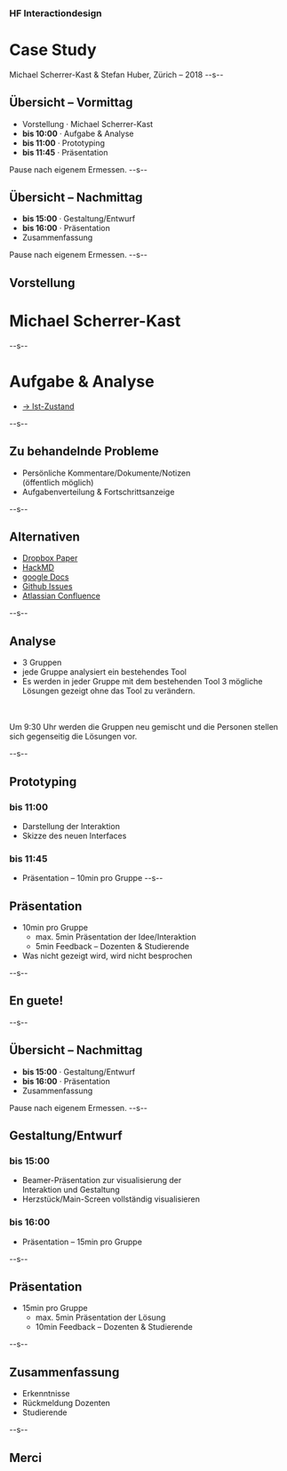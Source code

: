 ### HF Interactiondesign
# Case Study



Michael Scherrer-Kast & Stefan Huber, Zürich – 2018 <!-- .element: class="footer" -->
--s--
## Übersicht – Vormittag

* Vorstellung · Michael Scherrer-Kast
* **bis 10:00** · Aufgabe & Analyse
* **bis 11:00** · Prototyping
* **bis 11:45** · Präsentation

Pause nach eigenem Ermessen.
--s--
## Übersicht – Nachmittag

* **bis 15:00** · Gestaltung/Entwurf
* **bis 16:00** · Präsentation
* Zusammenfassung

Pause nach eigenem Ermessen.
--s--
## Vorstellung
# Michael Scherrer-Kast


--s--
# Aufgabe & Analyse

* [→ Ist-Zustand](https://etherpad.gnome.org/p/interactiondesign)

--s--
## Zu behandelnde Probleme

* Persönliche Kommentare/Dokumente/Notizen <br>(öffentlich möglich)
* Aufgabenverteilung & Fortschrittsanzeige

--s--
## Alternativen

* [Dropbox Paper](https://www.dropbox.com/paper)
* [HackMD](https://hackmd-ce.herokuapp.com/)
* [google Docs](https://docs.google.com/document/)
* [Github Issues](https://github.com/ianstormtaylor/slate/issues)
* [Atlassian Confluence](https://www.atlassian.com/software/confluence)

--s--
## Analyse

* 3 Gruppen
* jede Gruppe analysiert ein bestehendes Tool
* Es werden in jeder Gruppe mit dem bestehenden Tool 3 mögliche Lösungen gezeigt ohne das Tool zu verändern.

<br>
<br>
Um 9:30 Uhr werden die Gruppen neu gemischt und die Personen stellen sich gegenseitig die Lösungen vor.

--s--
## Prototyping

### bis 11:00
* Darstellung der Interaktion
* Skizze des neuen Interfaces

### bis 11:45
* Präsentation – 10min pro Gruppe
--s--
## Präsentation

* 10min pro Gruppe
  * max. 5min Präsentation der Idee/Interaktion
  * 5min Feedback – Dozenten & Studierende
* Was nicht gezeigt wird, wird nicht besprochen

--s--
## En guete!

--s--
## Übersicht – Nachmittag

* **bis 15:00** · Gestaltung/Entwurf
* **bis 16:00** · Präsentation
* Zusammenfassung

Pause nach eigenem Ermessen.
--s--
## Gestaltung/Entwurf

### bis 15:00
* Beamer-Präsentation zur visualisierung der <br>Interaktion und Gestaltung
* Herzstück/Main-Screen vollständig visualisieren

### bis 16:00
* Präsentation – 15min pro Gruppe

--s--
## Präsentation

* 15min pro Gruppe
  * max. 5min Präsentation der Lösung
  * 10min Feedback – Dozenten & Studierende

--s--
## Zusammenfassung

* Erkenntnisse
* Rückmeldung Dozenten
* Studierende

--s--
## Merci
